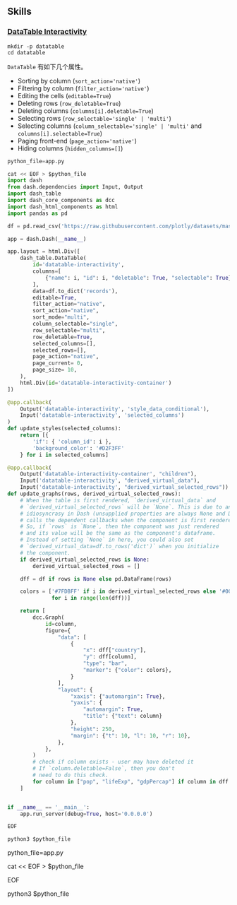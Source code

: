 ## Skills

### [DataTable Interactivity](https://dash.plotly.com/datatable/interactivity)

~~~shell
mkdir -p datatable
cd datatable
~~~

`DataTable` 有如下几个属性。

- Sorting by column (`sort_action='native'`)
- Filtering by column (`filter_action='native'`)
- Editing the cells (`editable=True`)
- Deleting rows (`row_deletable=True`)
- Deleting columns (`columns[i].deletable=True`)
- Selecting rows (`row_selectable='single' | 'multi'`)
- Selecting columns (`column_selectable='single' | 'multi'` and `columns[i].selectable=True`)
- Paging front-end (`page_action='native'`)
- Hiding columns (`hidden_columns=[]`)

~~~python
python_file=app.py

cat << EOF > $python_file
import dash
from dash.dependencies import Input, Output
import dash_table
import dash_core_components as dcc
import dash_html_components as html
import pandas as pd

df = pd.read_csv('https://raw.githubusercontent.com/plotly/datasets/master/gapminder2007.csv')

app = dash.Dash(__name__)

app.layout = html.Div([
    dash_table.DataTable(
        id='datatable-interactivity',
        columns=[
            {"name": i, "id": i, "deletable": True, "selectable": True} for i in df.columns
        ],
        data=df.to_dict('records'),
        editable=True,
        filter_action="native",
        sort_action="native",
        sort_mode="multi",
        column_selectable="single",
        row_selectable="multi",
        row_deletable=True,
        selected_columns=[],
        selected_rows=[],
        page_action="native",
        page_current= 0,
        page_size= 10,
    ),
    html.Div(id='datatable-interactivity-container')
])

@app.callback(
    Output('datatable-interactivity', 'style_data_conditional'),
    Input('datatable-interactivity', 'selected_columns')
)
def update_styles(selected_columns):
    return [{
        'if': { 'column_id': i },
        'background_color': '#D2F3FF'
    } for i in selected_columns]

@app.callback(
    Output('datatable-interactivity-container', "children"),
    Input('datatable-interactivity', "derived_virtual_data"),
    Input('datatable-interactivity', "derived_virtual_selected_rows"))
def update_graphs(rows, derived_virtual_selected_rows):
    # When the table is first rendered, `derived_virtual_data` and
    # `derived_virtual_selected_rows` will be `None`. This is due to an
    # idiosyncrasy in Dash (unsupplied properties are always None and Dash
    # calls the dependent callbacks when the component is first rendered).
    # So, if `rows` is `None`, then the component was just rendered
    # and its value will be the same as the component's dataframe.
    # Instead of setting `None` in here, you could also set
    # `derived_virtual_data=df.to_rows('dict')` when you initialize
    # the component.
    if derived_virtual_selected_rows is None:
        derived_virtual_selected_rows = []

    dff = df if rows is None else pd.DataFrame(rows)

    colors = ['#7FDBFF' if i in derived_virtual_selected_rows else '#0074D9'
              for i in range(len(dff))]

    return [
        dcc.Graph(
            id=column,
            figure={
                "data": [
                    {
                        "x": dff["country"],
                        "y": dff[column],
                        "type": "bar",
                        "marker": {"color": colors},
                    }
                ],
                "layout": {
                    "xaxis": {"automargin": True},
                    "yaxis": {
                        "automargin": True,
                        "title": {"text": column}
                    },
                    "height": 250,
                    "margin": {"t": 10, "l": 10, "r": 10},
                },
            },
        )
        # check if column exists - user may have deleted it
        # If `column.deletable=False`, then you don't
        # need to do this check.
        for column in ["pop", "lifeExp", "gdpPercap"] if column in dff
    ]


if __name__ == '__main__':
    app.run_server(debug=True, host='0.0.0.0')

EOF

python3 $python_file  
~~~







python_file=app.py

cat << EOF > $python_file


EOF

python3 $python_file  